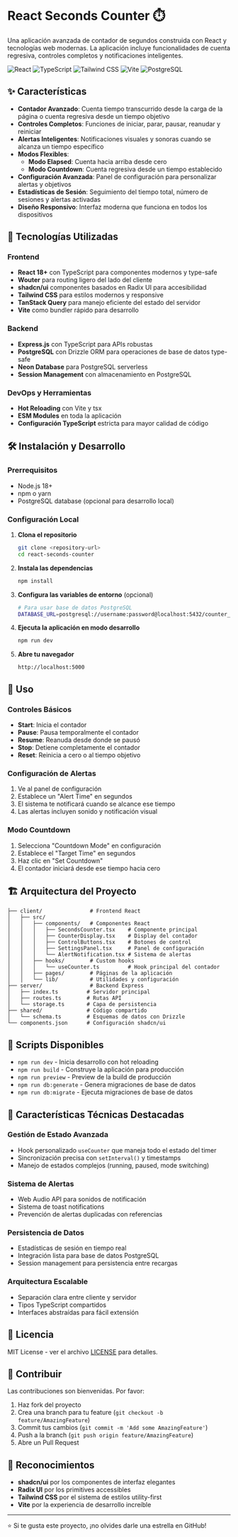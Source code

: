 # React Seconds Counter ⏱️

Una aplicación avanzada de contador de segundos construida con React y tecnologías web modernas. La aplicación incluye funcionalidades de cuenta regresiva, controles completos y notificaciones inteligentes.

![React](https://img.shields.io/badge/React-61DAFB?style=for-the-badge&logo=react&logoColor=black)
![TypeScript](https://img.shields.io/badge/TypeScript-3178C6?style=for-the-badge&logo=typescript&logoColor=white)
![Tailwind CSS](https://img.shields.io/badge/Tailwind_CSS-06B6D4?style=for-the-badge&logo=tailwindcss&logoColor=white)
![Vite](https://img.shields.io/badge/Vite-646CFF?style=for-the-badge&logo=vite&logoColor=white)
![PostgreSQL](https://img.shields.io/badge/PostgreSQL-336791?style=for-the-badge&logo=postgresql&logoColor=white)

## ✨ Características

- **Contador Avanzado**: Cuenta tiempo transcurrido desde la carga de la página o cuenta regresiva desde un tiempo objetivo
- **Controles Completos**: Funciones de iniciar, parar, pausar, reanudar y reiniciar
- **Alertas Inteligentes**: Notificaciones visuales y sonoras cuando se alcanza un tiempo específico
- **Modos Flexibles**: 
  - **Modo Elapsed**: Cuenta hacia arriba desde cero
  - **Modo Countdown**: Cuenta regresiva desde un tiempo establecido
- **Configuración Avanzada**: Panel de configuración para personalizar alertas y objetivos
- **Estadísticas de Sesión**: Seguimiento del tiempo total, número de sesiones y alertas activadas
- **Diseño Responsivo**: Interfaz moderna que funciona en todos los dispositivos

## 🚀 Tecnologías Utilizadas

### Frontend
- **React 18+** con TypeScript para componentes modernos y type-safe
- **Wouter** para routing ligero del lado del cliente
- **shadcn/ui** componentes basados en Radix UI para accesibilidad
- **Tailwind CSS** para estilos modernos y responsive
- **TanStack Query** para manejo eficiente del estado del servidor
- **Vite** como bundler rápido para desarrollo

### Backend
- **Express.js** con TypeScript para APIs robustas
- **PostgreSQL** con Drizzle ORM para operaciones de base de datos type-safe
- **Neon Database** para PostgreSQL serverless
- **Session Management** con almacenamiento en PostgreSQL

### DevOps y Herramientas
- **Hot Reloading** con Vite y tsx
- **ESM Modules** en toda la aplicación
- **Configuración TypeScript** estricta para mayor calidad de código

## 🛠️ Instalación y Desarrollo

### Prerrequisitos
- Node.js 18+ 
- npm o yarn
- PostgreSQL database (opcional para desarrollo local)

### Configuración Local

1. **Clona el repositorio**
   ```bash
   git clone <repository-url>
   cd react-seconds-counter
   ```

2. **Instala las dependencias**
   ```bash
   npm install
   ```

3. **Configura las variables de entorno** (opcional)
   ```bash
   # Para usar base de datos PostgreSQL
   DATABASE_URL=postgresql://username:password@localhost:5432/counter_app
   ```

4. **Ejecuta la aplicación en modo desarrollo**
   ```bash
   npm run dev
   ```

5. **Abre tu navegador**
   ```
   http://localhost:5000
   ```

## 📱 Uso

### Controles Básicos
- **Start**: Inicia el contador
- **Pause**: Pausa temporalmente el contador
- **Resume**: Reanuda desde donde se pausó
- **Stop**: Detiene completamente el contador
- **Reset**: Reinicia a cero o al tiempo objetivo

### Configuración de Alertas
1. Ve al panel de configuración
2. Establece un "Alert Time" en segundos
3. El sistema te notificará cuando se alcance ese tiempo
4. Las alertas incluyen sonido y notificación visual

### Modo Countdown
1. Selecciona "Countdown Mode" en configuración
2. Establece el "Target Time" en segundos
3. Haz clic en "Set Countdown"
4. El contador iniciará desde ese tiempo hacia cero

## 🏗️ Arquitectura del Proyecto

```
├── client/               # Frontend React
│   ├── src/
│   │   ├── components/   # Componentes React
│   │   │   ├── SecondsCounter.tsx    # Componente principal
│   │   │   ├── CounterDisplay.tsx    # Display del contador
│   │   │   ├── ControlButtons.tsx    # Botones de control
│   │   │   ├── SettingsPanel.tsx     # Panel de configuración
│   │   │   └── AlertNotification.tsx # Sistema de alertas
│   │   ├── hooks/        # Custom hooks
│   │   │   └── useCounter.ts         # Hook principal del contador
│   │   ├── pages/        # Páginas de la aplicación
│   │   └── lib/          # Utilidades y configuración
├── server/               # Backend Express
│   ├── index.ts         # Servidor principal
│   ├── routes.ts        # Rutas API
│   └── storage.ts       # Capa de persistencia
├── shared/              # Código compartido
│   └── schema.ts        # Esquemas de datos con Drizzle
└── components.json      # Configuración shadcn/ui
```

## 🔧 Scripts Disponibles

- `npm run dev` - Inicia desarrollo con hot reloading
- `npm run build` - Construye la aplicación para producción
- `npm run preview` - Preview de la build de producción
- `npm run db:generate` - Genera migraciones de base de datos
- `npm run db:migrate` - Ejecuta migraciones de base de datos

## 🎯 Características Técnicas Destacadas

### Gestión de Estado Avanzada
- Hook personalizado `useCounter` que maneja todo el estado del timer
- Sincronización precisa con `setInterval()` y timestamps
- Manejo de estados complejos (running, paused, mode switching)

### Sistema de Alertas
- Web Audio API para sonidos de notificación
- Sistema de toast notifications
- Prevención de alertas duplicadas con referencias

### Persistencia de Datos
- Estadísticas de sesión en tiempo real
- Integración lista para base de datos PostgreSQL
- Session management para persistencia entre recargas

### Arquitectura Escalable
- Separación clara entre cliente y servidor
- Tipos TypeScript compartidos
- Interfaces abstraídas para fácil extensión

## 📄 Licencia

MIT License - ver el archivo [LICENSE](LICENSE) para detalles.

## 🤝 Contribuir

Las contribuciones son bienvenidas. Por favor:

1. Haz fork del proyecto
2. Crea una branch para tu feature (`git checkout -b feature/AmazingFeature`)
3. Commit tus cambios (`git commit -m 'Add some AmazingFeature'`)
4. Push a la branch (`git push origin feature/AmazingFeature`)
5. Abre un Pull Request

## 🙏 Reconocimientos

- **shadcn/ui** por los componentes de interfaz elegantes
- **Radix UI** por los primitives accessibles
- **Tailwind CSS** por el sistema de estilos utility-first
- **Vite** por la experiencia de desarrollo increíble

---

⭐ Si te gusta este proyecto, ¡no olvides darle una estrella en GitHub!